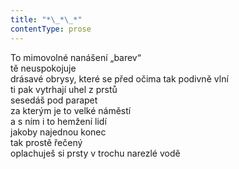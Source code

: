 ```yaml
---
title: "*\_*\_*"
contentType: prose
---
```


To mimovolné nanášení „barev“  
tě neuspokojuje  
drásavé obrysy, které se před očima tak podivně vlní  
ti pak vytrhají uhel z prstů  
sesedáš pod parapet  
za kterým je to velké náměstí  
a s ním i to hemžení lidí  
jakoby najednou konec  
tak prostě řečený  
oplachuješ si prsty v trochu narezlé vodě

